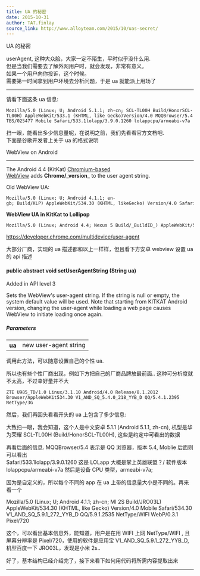 ```yaml
---
title: UA 的秘密
date: 2015-10-31
author: TAT.finlay
source_link: http://www.alloyteam.com/2015/10/uas-secret/
---
```


<!-- {% raw %} - for jekyll -->

UA 的秘密

userAgent, 这种大众脸，大家一定不陌生，平时似乎没什么用.  
但是当我们需要去了解外网用户时，就会发现，非常有意义。  
如果一个用户向你投诉，这个时候。  
需要第一时间拿到用户环境去分析问题，于是 ua 就能派上用场了

* * *

请看下面这条 ua 信息:

    Mozilla/5.0 (Linux; U; Android 5.1.1; zh-cn; SCL-TL00H Build/HonorSCL-TL00H) AppleWebKit/533.1 (KHTML, like Gecko)Version/4.0 MQQBrowser/5.4 TBS/025477 Mobile Safari/533.1lolapp/3.9.0.1260 lolappcpu/armeabi-v7a

扫一眼，能看出多少信息量呢，在说明之前，我们先看看官方文档吧.  
下面是谷歌开发者上关于 ua 的格式说明

WebView on Android  

* * *

The Android 4.4 (KitKat) [Chromium-based WebView](https://developer.chrome.com/multidevice/webview/overview) adds **Chrome/\_version\_** to the user agent string.

Old WebView UA:

    Mozilla/5.0 (Linux; U; Android 4.1.1; en-gb; Build/KLP) AppleWebKit/534.30 (KHTML, likeGecko) Version/4.0 Safari/534.30

**WebView UA in KitKat to Lollipop**

```html
Mozilla/5.0 (Linux; Android 4.4; Nexus 5 Build/_BuildID_) AppleWebKit/537.36 (KHTML,like Gecko) Version/4.0 <strong>Chrome/30.0.0.0 Mobile</strong> Safari/537.36
```

<https://developer.chrome.com/multidevice/user-agent>

大部分厂商，实现的 ua 描述都和以上一样样，但且看下方安卓 webview 设置 ua 的 api 描述

#### public abstract void setUserAgentString (String ua)

Added in API level 3

Sets the WebView's user-agent string. If the string is null or empty, the system default value will be used. Note that starting from KITKAT Android version, changing the user-agent while loading a web page causes WebView to initiate loading once again.

##### Parameters

<table><tbody><tr><th>ua</th><td>new user-agent string</td></tr></tbody></table>

调用此方法，可以随意设置自己的个性 ua.

所以也有些个性厂商出现，例如下方把自己的厂商品牌放最前面.. 这种可分析度就不太高，不过幸好量并不大

    ZTE U985_TD/1.0 Linux/3.1.10 Android/4.0 Release/8.1.2012 Browser/AppleWebKit534.30 V1_AND_SQ_5.4.0_218_YYB_D QQ/5.4.1.2395 NetType/3G

然后，我们再回头看看开头的 ua 上包含了多少信息:

大致扫一眼，我会知道，这个人是中文安卓 5.1.1 (Android 5.1.1, zh-cn), 机型是华为荣耀 SCL-TL00H (Build/HonorSCL-TL00H), 这些是约定中可看出的数据

再看后面的信息. MQQBrowser/5.4 表示是 QQ 浏览器，版本 5.4, Moblie 后面则可以看出  
Safari/533.1lolapp/3.9.0.1260 这是 LOLapp 大概是掌上英雄联盟？/ 软件版本   
lolappcpu/armeabi-v7a 然后是设备 CPU 类型，armeabi-v7a;

因为是自定义的，所以每个不同的 app 在 ua 上带的信息量大小是不同的。再来看一个

Mozilla/5.0 (Linux; U; Android 4.1.1; zh-cn; MI 2S Build/JRO03L) AppleWebKit/534.30 (KHTML, like Gecko) Version/4.0 Mobile Safari/534.30 V1_AND_SQ_5.9.1_272_YYB_D QQ/5.9.1.2535 NetType/WIFI WebP/0.3.1 Pixel/720

这个，可以看出基本信息外，能知道，用户是在用 WIFI 上网 NetType/WIFI , 且屏幕分辨率是 Pixel/720，使用的软件是应用宝 V1_AND_SQ_5.9.1_272_YYB_D, 机型百度一下 JRO03L，发现是小米 2s..

好了，基本结构已经介绍完了，接下来看下如何用代码将所需内容提取出来

* * *


<!-- {% endraw %} - for jekyll -->